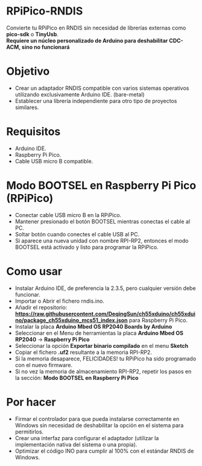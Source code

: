 # RPiPico-RNDIS
Convierte tu RPiPico en RNDIS sin necesidad de librerías externas como <b>pico-sdk</b> o <b>TinyUsb</b>.<br>
<b>Requiere un núcleo personalizado de Arduino para deshabilitar CDC-ACM, sino no funcionará</b>

# Objetivo
- Crear un adaptador RNDIS compatible con varios sistemas operativos utilizando exclusivamente Arduino IDE. (bare-metal)
- Establecer una librería independiente para otro tipo de proyectos similares.
  
# Requisitos
- Arduino IDE.
- Raspberry Pi Pico.
- Cable USB micro B compatible.

# Modo BOOTSEL en Raspberry Pi Pico (RPiPico)
- Conectar cable USB micro B en la RPiPico.
- Mantener presionado el botón BOOTSEL mientras conectas el cable al PC.
- Soltar botón cuando conectes el cable USB al PC.
- Si aparece una nueva unidad con nombre RPI-RP2, entonces el modo BOOTSEL está activado y listo para programar la RPiPico.

# Como usar
- Instalar Arduino IDE, de preferencia la 2.3.5, pero cualquier versión debe funcionar.
- Importar o Abrir el fichero rndis.ino.
- Añadir el repositorio: <b>https://raw.githubusercontent.com/DeqingSun/ch55xduino/ch55xduino/package_ch55xduino_mcs51_index.json</b> para Raspberry Pi Pico.
- Instalar la placa <b>Arduino Mbed OS RP2040 Boards by Arduino</b>
- Seleccionar en el Menu de herramientas la placa <b>Arduino Mbed OS RP2040</b> -> <b>Raspberry Pi Pico</b>
- Seleccionar la opción <b>Exportar binario compilado</b> en el menu <b>Sketch</b>
- Copiar el fichero <b>.uf2</b> resultante a la memoria RPI-RP2.
- Si la memoria desaparece, FELICIDADES! tu RPiPico ha sido programado con el nuevo firmware.
- Si no vez la memoria de almacenamiento RPI-RP2, repetir los pasos en la sección: <b>Modo BOOTSEL en Raspberry Pi Pico</b>

# Por hacer
- Firmar el controlador para que pueda instalarse correctamente en Windows sin necesidad de deshabilitar la opción en el sistema para permitirlos.
- Crear una interfaz para configurar el adaptador (utilizar la implementación nativa del sistema o una propia).
- Optimizar el código INO para cumplir al 100% con el estándar RNDIS de Windows.

  

